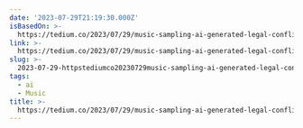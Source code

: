 ```yaml
---
date: '2023-07-29T21:19:30.000Z'
isBasedOn: >-
  https://tedium.co/2023/07/29/music-sampling-ai-generated-legal-conflict-history/
link: >-
  https://tedium.co/2023/07/29/music-sampling-ai-generated-legal-conflict-history/
slug: >-
  2023-07-29-httpstediumco20230729music-sampling-ai-generated-legal-conflict-history
tags:
  - ai
  - Music
title: >-
  https://tedium.co/2023/07/29/music-sampling-ai-generated-legal-conflict-history/
---
```


